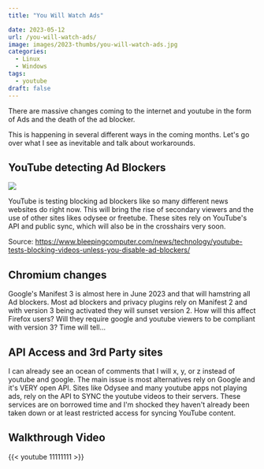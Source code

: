 ```yaml
---
title: "You Will Watch Ads"

date: 2023-05-12
url: /you-will-watch-ads/
image: images/2023-thumbs/you-will-watch-ads.jpg
categories:
  - Linux
  - Windows
tags:
  - youtube
draft: false
---
```

There are massive changes coming to the internet and youtube in the form of Ads and the death of the ad blocker.
<!--more-->

This is happening in several different ways in the coming months. Let's go over what I see as inevitable and talk about workarounds.

## YouTube detecting Ad Blockers

![](/images/2023/you-will-watch-ads/)

YouTube is testing blocking ad blockers like so many different news websites do right now. This will bring the rise of secondary viewers and the use of other sites likes odysee or freetube. These sites rely on YouTube's API and public sync, which will also be in the crosshairs very soon.

Source: <https://www.bleepingcomputer.com/news/technology/youtube-tests-blocking-videos-unless-you-disable-ad-blockers/>

## Chromium changes

Google's Manifest 3 is almost here in June 2023 and that will hamstring all Ad blockers. Most ad blockers and privacy plugins rely on Manifest 2 and with version 3 being activated they will sunset version 2. How will this affect Firefox users? Will they require google and youtube viewers to be compliant with version 3? Time will tell...

## API Access and 3rd Party sites

I can already see an ocean of comments that I will x, y, or z instead of youtube and google. The main issue is most alternatives rely on Google and it's VERY open API. Sites like Odysee and many youtube apps not playing ads, rely on the API to SYNC the youtube videos to their servers. These services are on borrowed time and I'm shocked they haven't already been taken down or at least restricted access for syncing YouTube content.

## Walkthrough Video

{{< youtube 11111111 >}}
